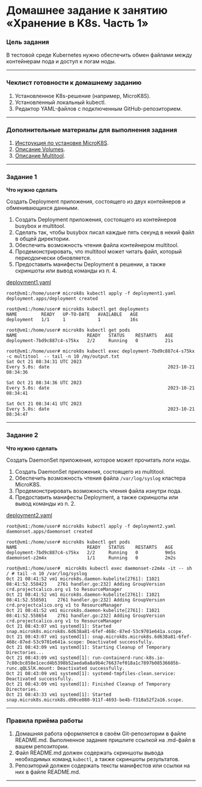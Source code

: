 # Домашнее задание к занятию «Хранение в K8s. Часть 1»

### Цель задания

В тестовой среде Kubernetes нужно обеспечить обмен файлами между контейнерам пода и доступ к логам ноды.

------

### Чеклист готовности к домашнему заданию

1. Установленное K8s-решение (например, MicroK8S).
2. Установленный локальный kubectl.
3. Редактор YAML-файлов с подключенным GitHub-репозиторием.

------

### Дополнительные материалы для выполнения задания

1. [Инструкция по установке MicroK8S](https://microk8s.io/docs/getting-started).
2. [Описание Volumes](https://kubernetes.io/docs/concepts/storage/volumes/).
3. [Описание Multitool](https://github.com/wbitt/Network-MultiTool).

------

### Задание 1 

**Что нужно сделать**

Создать Deployment приложения, состоящего из двух контейнеров и обменивающихся данными.

1. Создать Deployment приложения, состоящего из контейнеров busybox и multitool.
2. Сделать так, чтобы busybox писал каждые пять секунд в некий файл в общей директории.
3. Обеспечить возможность чтения файла контейнером multitool.
4. Продемонстрировать, что multitool может читать файл, который периодоически обновляется.
5. Предоставить манифесты Deployment в решении, а также скриншоты или вывод команды из п. 4.

[deployment1.yaml](https://github.com/Firewal7/devops-netology/blob/main/12-kuber-homeworks-2.1/deployment1.yaml)

```
root@vm1:/home/user# microk8s kubectl apply -f deployment1.yaml
deployment.apps/deployment created

root@vm1:/home/user# microk8s kubectl get deployments
NAME         READY   UP-TO-DATE   AVAILABLE   AGE
deployment   1/1     1            1           16s

root@vm1:/home/user# microk8s kubectl get pods
NAME                          READY   STATUS    RESTARTS   AGE
deployment-7bd9c887c4-s75kx   2/2     Running   0          21s

root@vm1:/home/user# microk8s kubectl exec deployment-7bd9c887c4-s75kx -c multitool  -- tail -n 10 /my/output.txt
Sat Oct 21 08:34:31 UTC 2023
Every 5.0s: date                                            2023-10-21 08:34:36

Sat Oct 21 08:34:36 UTC 2023
Every 5.0s: date                                            2023-10-21 08:34:41

Sat Oct 21 08:34:41 UTC 2023
Every 5.0s: date                                            2023-10-21 08:34:47
```

------

### Задание 2

**Что нужно сделать**

Создать DaemonSet приложения, которое может прочитать логи ноды.

1. Создать DaemonSet приложения, состоящего из multitool.
2. Обеспечить возможность чтения файла `/var/log/syslog` кластера MicroK8S.
3. Продемонстрировать возможность чтения файла изнутри пода.
4. Предоставить манифесты Deployment, а также скриншоты или вывод команды из п. 2.

[deployment2.yaml](https://github.com/Firewal7/devops-netology/blob/main/12-kuber-homeworks-2.1/deployment2.yaml)

```
root@vm1:/home/user# microk8s kubectl apply -f deployment2.yaml
daemonset.apps/daemonset created

root@vm1:/home/user# microk8s kubectl get pods
NAME                          READY   STATUS    RESTARTS   AGE
deployment-7bd9c887c4-s75kx   2/2     Running   0          9m5s
daemonset-z2m4x               1/1     Running   0          2m2s

root@vm1:/home/user#  microk8s kubectl exec daemonset-z2m4x -it -- sh
/ # tail -n 10 /var/log/syslog
Oct 21 08:41:52 vm1 microk8s.daemon-kubelite[2761]: I1021 08:41:52.558423    2761 handler.go:232] Adding GroupVersion crd.projectcalico.org v1 to ResourceManager
Oct 21 08:41:52 vm1 microk8s.daemon-kubelite[2761]: I1021 08:41:52.558501    2761 handler.go:232] Adding GroupVersion crd.projectcalico.org v1 to ResourceManager
Oct 21 08:41:52 vm1 microk8s.daemon-kubelite[2761]: I1021 08:41:52.558654    2761 handler.go:232] Adding GroupVersion crd.projectcalico.org v1 to ResourceManager
Oct 21 08:43:07 vm1 systemd[1]: Started snap.microk8s.microk8s.6d638a81-6fef-468c-87ed-53c9701e641a.scope.
Oct 21 08:43:07 vm1 systemd[1]: snap.microk8s.microk8s.6d638a81-6fef-468c-87ed-53c9701e641a.scope: Deactivated successfully.
Oct 21 08:43:09 vm1 systemd[1]: Starting Cleanup of Temporary Directories...
Oct 21 08:43:09 vm1 systemd[1]: run-containerd-runc-k8s.io-7c80cbc858e1cecd4b5398b52aeda0a8a9b4c76637ef018a1c7897b08536605b-runc.qQLSlK.mount: Deactivated successfully.
Oct 21 08:43:09 vm1 systemd[1]: systemd-tmpfiles-clean.service: Deactivated successfully.
Oct 21 08:43:09 vm1 systemd[1]: Finished Cleanup of Temporary Directories.
Oct 21 08:43:33 vm1 systemd[1]: Started snap.microk8s.microk8s.d90ce080-911f-4693-be4b-f318a52f2a16.scope.
```
------

### Правила приёма работы

1. Домашняя работа оформляется в своём Git-репозитории в файле README.md. Выполненное задание пришлите ссылкой на .md-файл в вашем репозитории.
2. Файл README.md должен содержать скриншоты вывода необходимых команд `kubectl`, а также скриншоты результатов.
3. Репозиторий должен содержать тексты манифестов или ссылки на них в файле README.md.

------